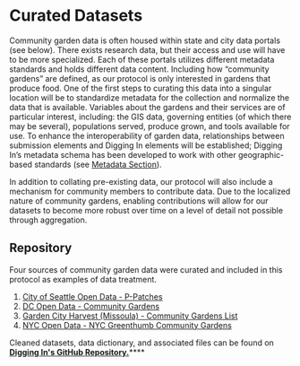 # Curated Datasets

Community garden data is often housed within state and city data portals \(see below\). There exists research data, but their access and use will have to be more specialized. Each of these portals utilizes different metadata standards and holds different data content. Including how “community gardens” are defined, as our protocol is only interested in gardens that produce food. One of the first steps to curating this data into a singular location will be to standardize metadata for the collection and normalize the data that is available. Variables about the gardens and their services are of particular interest, including: the GIS data, governing entities \(of which there may be several\), populations served, produce grown, and tools available for use. To enhance the interoperability of garden data, relationships between submission elements and Digging In elements will be established; Digging In’s metadata schema has been developed to work with other geographic-based standards \(see [Metadata Section](https://lis598j-buechlerhammerquist.gitbook.io/digging-in-community-garden-data/metadata)\).

In addition to collating pre-existing data, our protocol will also include a mechanism for community members to contribute data. Due to the localized nature of community gardens, enabling contributions will allow for our datasets to become more robust over time on a level of detail not possible through aggregation.

## Repository

Four sources of community garden data were curated and included in this protocol as examples of data treatment.

1. [City of Seattle Open Data - P-Patches](https://data.seattle.gov/Land-Base/P-Patches/aj36-pvxi)
2. [DC Open Data - Community Gardens](http://opendata.dc.gov/datasets/7fa33d79592c412a95a1f14c026c6dc0_54)
3. [Garden City Harvest \(Missoula\) - Community Gardens List](https://www.gardencityharvest.org/community-garden-list)
4. [NYC Open Data - NYC Greenthumb Community Gardens](https://data.cityofnewyork.us/Environment/NYC-Greenthumb-Community-Gardens/ajxm-kzmj)

Cleaned datasets, data dictionary, and associated files can be found on [**Digging In's GitHub Repository.**](https://github.com/buechlersm/Digging-In-Community-Garden-Data)\*\*\*\*

